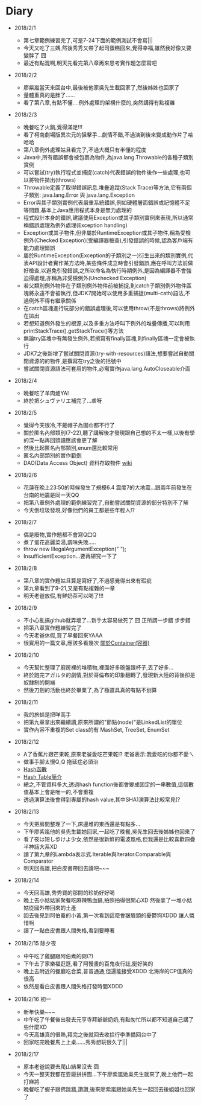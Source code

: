 # Diary

* 2018/2/1
    * 第七章範例練習完了,可是7-24下面的範例測試不會寫|||
    * 今天又吃了三媽,然後秀秀又帶了起司蛋糕回來,覺得幸福,雖然我好像又要變胖了 囧
    * 最近有點混啊,明天先看完第八章再來思考實作題怎麼寫吧

* 2018/2/2
    * 廖紫嵐當天來回台中,最後被他家吳先生載回家了,然後姊姊也回家了
    * 量體重真的是胖了......
    * 看了第八章,有點不懂....例外處理的架構什麼的,突然講得有點複雜

* 2018/2/3
    * 晚餐吃了火鍋,覺得滿足!!!
    * 看了柯南劇場版異次元的狙擊手...劇情不錯,不過演到後來變成動作片了哈哈哈
    * 第八章例外處理姑且看完了,不過大概只有半懂的程度
    * Java中,所有錯誤都會被包裹為物件,為java.lang.Throwable的各種子類別實例
    * 可以嘗試(try)執行程式並捕捉(catch)代表錯誤的物件後作一些處理,也可以將物件拋出(throws)
    * Throwable定義了取得錯誤訊息.堆疊追蹤(Stack Trace)等方法,它有兩個子類別: java.lang.Error 與 java.lang.Exception
    * Error與其子類別實例代表嚴重系統錯誤,例如硬體層面錯誤或記憶體不足等問題,基本上Java應用程式本身是無力處理的
    * 程式設計本身的錯誤,建議使用Exception或其子類別實例來表現,所以通常稱錯誤處理為例外處理(Exception handling)
    * Exception或其子物件,但非屬於RuntimeException或其子物件,稱為受檢例外(Checked Exception)(受編譯器檢查),引發錯誤的時候,認為客戶端有能力處理錯誤
    * 屬於RuntimeException(Exception的子類別之一)衍生出來的類別實例,代表API設計者實作某方法時,某些條件成立時會引發錯誤,應在呼叫方法前做好檢查,以避免引發錯誤,之所以命名為執行時期例外,是因為編譯器不會強迫得處理,亦稱為非受檢例外(Unchecked Exception)
    * 若父類別例外物件在子類別例外物件前被捕捉,則catch子類別例外物件區塊將永遠不會被執行,但JDK7開始可以使用多重捕捉(multi-cath)語法,不過例外不得有繼承關係
    * 在catch區塊進行玩部分的錯誤處理後,可以使用throw(不是throws)將例外在拋出
    * 若想知道例外發生的根源,以及多重方法呼叫下例外的堆疊傳播,可以利用printStackTrace().getStackTrace()等方法
    * 無論try區塊中有無發生例外,若撰寫有finally區塊,則finally區塊一定會被執行
    * JDK7之後新增了嘗試關閉資源(try-with-resources)語法,想要嘗試自動關閉資源的的物件,是撰寫在try之後的括號中
    * 嘗試關閉資源語法可套用的物件,必需實作java.lang.AutoCloseable介面

* 2018/2/4
    * 晚餐吃了羊肉爐YA!
    * 終於把シュヴァリエ補完了...虐呀

* 2018/2/5
    * 覺得今天很冷,不戴帽子為圍巾都不行了
    * 關於匿名內部類別(7-22),聽了講解後才發現跟自己想的不太一樣,以後有學的深一點再回頭讀應該會更了解
    * 然後比起匿名內部類別,enum還比較常用
    * 匿名內部類別的實作[範例](https://stackoverflow.com/questions/19265626/why-should-i-use-anonymous-classes-in-android-instead-of-class-redefinition)
    * DAO(Data Access Object) 資料存取物件 [wiki](https://zh.wikipedia.org/wiki/%E6%95%B0%E6%8D%AE%E8%AE%BF%E9%97%AE%E5%AF%B9%E8%B1%A1)

* 2018/2/6
    * 花蓮在晚上23:50的時候發生了規模6.4 震度7的大地震...跟兩年前發生在台南的地震是同一天QQ
    * 把第八章例外處理的範例練習完了,自動嘗試關閉資源的部分特別不了解
    * 今天倒垃圾發現,好像他們的員工都是些年輕人!?

* 2018/2/7
    * 偶是廢物,實作題都不會寫Q口Q
    * 煮了蛋花高麗菜湯,調味失敗.....
    * throw new IllegalArgumentException(" ");
    * InsufficientException...要再研究一下了

* 2018/2/8
    * 第八章的實作題姑且算是寫好了,不過感覺得出來有瑕疵
    * 第九章看到了9-21,又是有點複雜的一章
    * 明天老爸放假,有鮮奶茶可以喝了!!!

* 2018/2/9
    * 不小心亂搞github就弄壞了...新手太容易做死了 囧  正所謂一步錯 步步錯
    * 把第八章實作題練習完了
    * 今天老爸休假,買了早餐回來YAAA
    * 很實用的一篇文章,應該多看幾次 [關於Container(容器)](http://godleon.blogspot.tw/2007/07/container-container-list-set-map-key.html)

* 2018/2/10
    * 今天幫忙整理了廚房裡的堆積物,裡面好多碗盤跟杯子,丟了好多...
    * 終於跑完アガルタ的劇情,對於哥倫布的印象翻轉了,發現新大陸的背後卻是奴隸制的開端
    * 然後刀劍的活動也終於畢業了,為了極道具真的有點不划算

* 2018/2/11
    * 我的旅蛙是把咩高手
    * 把第九章拿出來繼續讀,原來所謂的"節點(node)"是LinkedList的單位
    * 實作內容不重複的Set class的有 MashSet, TreeSet, EnumSet

* 2018/2/12
    * A了香蕉片跟芒果乾,原來老爸愛吃芒果乾!? 老爸表示:我愛吃的你都不愛ㄟ
    * 做事手腳太慢Q_Q 拖延症必須治
    * [Hash函數](https://read01.com/RM6G2E.html#.WoHYyaiWbIW)
    * [Hash Table簡介](https://blog.techbridge.cc/2017/01/21/simple-hash-table-intro/)
    * 總之,不管資料多大,透過hash function後都會變成固定的一串數值,這個數值基本上會是唯一的,不會重複
    * 透過演算法後會得到專屬的hash value,其中SHA1演算法比較常見(?

* 2018/2/13
    * 今天把房間整理了一下,床邊堆的東西還是有點多...
    * 下午廖紫嵐他的吳先生載她回家,一起吃了晚餐,吳先生回去後姊姊也回來了
    * 看了夜は短し歩けよ少女,依然是很新鮮的電波風格,但我還是比較喜歡四疊半神話大系XD
    * 讀了第九章的Lambda表示式.Iterable與Iterator.Comparable與Comparator
    * 明天回高雄,把白皮書帶回去讀吧~~~

* 2018/2/14
    * 今天回高雄,秀秀買的那間的珍奶好好喝
    * 晚上去小姑姑家聚餐吃麻辣鴨血鍋,拍照拍得很開心XD 然後拿了一堆小姑姑從國外帶回來的土產
    * 回去後見到阿伯養的小黃,第一次看到這麼會皺眉頭的憂鬱狗XDDD 讓人憐惜啊
    * 讀了一點白皮書跟人間失格,看到要睡著

* 2018/2/15 除夕夜
    * 中午吃了雞腿跟阿伯煮的粥(?)
    * 下午去了家樂福逛逛,看了阿慢畫的百鬼夜行誌,挺好笑的
    * 晚上去附近的餐廳吃合菜,普普通通,但還能接受XDDD 北海岸的CP值真的很高
    * 依然是看白皮書跟人間失格打發時間XDDD

* 2018/2/16 初一
    * 新年快樂~~~
    * 中午吃了午餐後出發去元亨寺拜爺爺奶奶,有點匆忙所以都不知道自己講了些什麼XD
    * 今天高雄真的很熱,拜完之後就回去收拾行李準備回台中了
    * 回家吃完晚餐馬上上桌......秀秀想玩很久了|||

* 2018/2/17
   * 原本老爸說要去爬山結果沒去 囧
   * 今天一整天我都在耍廢拼拼圖...下午廖紫嵐她吳先生就來了,晚上他們一起打麻將
   * 晚餐吃了蝦子跟佛跳牆,讚讚,後來廖紫嵐跟她吳先生一起回去後姐姐也回家了
   